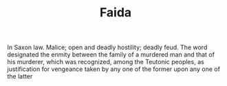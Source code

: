 ---
title: Faida
letter: F
permalink: "/definitions/bld-faida.html"
body: In Saxon law. Malice; open and deadly hostility; deadly feud. The word designated
  the enmity between the family of a murdered man and that of his murderer, which
  was recognized, among the Teutonic peoples, as justification for vengeance taken
  by any one of the former upon any one of the latter
published_at: '2018-07-07'
source: Black's Law Dictionary 2nd Ed (1910)
layout: post
---